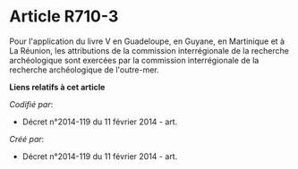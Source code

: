 # Article R710-3

Pour l'application du livre V en Guadeloupe, en Guyane, en Martinique et à La Réunion, les attributions de la commission
interrégionale de la recherche archéologique sont exercées par la commission interrégionale de la recherche archéologique de
l'outre-mer.

**Liens relatifs à cet article**

_Codifié par_:

  - Décret n°2014-119 du 11 février 2014 - art.

_Créé par_:

  - Décret n°2014-119 du 11 février 2014 - art.
